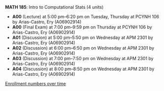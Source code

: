 **MATH 185**: Intro to Computational Stats (4 units)

- **A00** (Lecture) at 5:00 pm–6:20 pm on Tuesday, Thursday at PCYNH 106 by Arias-Castro, Ery (A06902914)
- **A00** (Final Exam) at 7:00 pm–9:59 pm on Thursday at PCYNH 106 by Arias-Castro, Ery (A06902914)
- **A01** (Discussion) at 5:00 pm–5:50 pm on Wednesday at APM 2301 by Arias-Castro, Ery (A06902914)
- **A02** (Discussion) at 6:00 pm–6:50 pm on Wednesday at APM 2301 by Arias-Castro, Ery (A06902914)
- **A03** (Discussion) at 7:00 pm–7:50 pm on Wednesday at APM 2301 by Arias-Castro, Ery (A06902914)
- **A04** (Discussion) at 8:00 pm–8:50 pm on Wednesday at APM 2301 by Arias-Castro, Ery (A06902914)

[Enrollment numbers over time](./MATH185.tsv)
